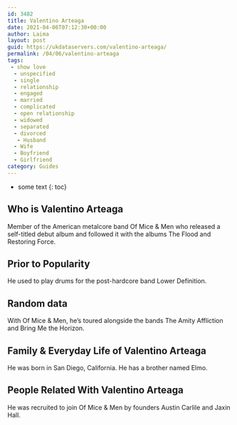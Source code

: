 ```yaml
---
id: 3482
title: Valentino Arteaga
date: 2021-04-06T07:12:30+00:00
author: Laima
layout: post
guid: https://ukdataservers.com/valentino-arteaga/
permalink: /04/06/valentino-arteaga
tags:
 - show love
  - unspecified
  - single
  - relationship
  - engaged
  - married
  - complicated
  - open relationship
  - widowed
  - separated
  - divorced
   - Husband
  - Wife
  - Boyfriend
  - Girlfriend
category: Guides
---
```


* some text
{: toc}


## Who is Valentino Arteaga
                  
                  
                  
Member of the American metalcore band Of Mice & Men who released a self-titled debut album and followed it with the albums The Flood and Restoring Force.
                  
              
            
              
            
                
                
                
## Prior to Popularity
                  
                  
                  
He used to play drums for the post-hardcore band Lower Definition.
                  
              
            
              
            
                
                
                
## Random data
                  
                  
                  
With Of Mice & Men, he&#8217;s toured alongside the bands The Amity Affliction and Bring Me the Horizon.
                  
              
            
              
            
                
                
                
## Family & Everyday Life of Valentino Arteaga
                  
                  
                  
He was born in San Diego, California. He has a brother named Elmo.
                  
              
            
              
            
                
                
                
## People Related With Valentino Arteaga
                  
                  
                  
He was recruited to join Of Mice & Men by founders Austin Carlile and Jaxin Hall.
                  
              
            
              
            
                
              
            
              
              
            
            
              
            
          
          
          